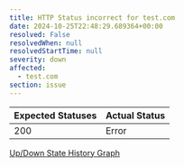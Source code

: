 ```yaml
---
title: HTTP Status incorrect for test.com
date: 2024-10-25T22:48:29.689364+00:00
resolved: False
resolvedWhen: null
resolvedStartTime: null
severity: down
affected:
  - test.com
section: issue
---
```


| Expected Statuses | Actual Status  |
|-------------------|----------------|
| 200 | Error |

[Up/Down State History Graph](test.com-http.html)